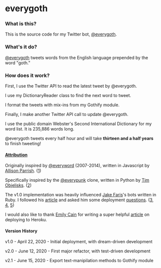 # everygoth

### What is this?

This is the source code for my Twitter bot, [@everygoth](https://twitter.com/everygoth).

### What's it do?

[@everygoth](https://twitter.com/everygoth) tweets words from the English language prepended by the word "goth."

### How does it work?

First, I use the Twitter API to read the latest tweet by @everygoth.

I use my DictionaryReader class to find the next word to tweet. 

I format the tweets with mix-ins from my Gothify module.

Finally, I make another Twitter API call to update @everygoth.

I use the public domain Webster's Second International Dictionary for my word list. It is 235,886 words long.

@everygoth tweets every half hour and will take **thirteen and a half years** to finish tweeting!

#### [Attribution](https://twitter.com/haograms/status/1253115340424245249)

Originally inspired by [@everyword](https://twitter.com/everyword) (2007-2014), written in Javascript by [Allison Parrish](https://twitter.com/aparrish). ([1](https://github.com/aparrish/everywordbot))

Specifically inspired by the [@everypunk](https://twitter.com/everypunk) clone, written in Python by [Tim Objelisks](https://twitter.com/objelisks). ([2](https://github.com/Objelisks/everypunk))

The v1.0 implementation was heavily influenced [Jake Faris](https://twitter.com/fake_jaris)'s bots written in Ruby. I followed his [article](https://farisj.github.io/quick_start_guide_on_making_a_twitter_bot/) and asked him some deployment [questions](https://twitter.com/haograms/status/1252812599734857731). ([3](https://github.com/farisj/realness_bot),
[4](https://github.com/farisj/every_orb_bot),
[5](https://github.com/farisj/bot_me_daddy))

I would also like to thank [Emily Cain](https://twitter.com/data_bae) for writing a super helpful [article](https://dev.to/emcain/how-to-set-up-a-twitter-bot-with-python-and-heroku-1n39) on deploying to Heroku.

#### Version History

v1.0 - April 22, 2020 - Initial deployment, with dream-driven development

v2.0 - June 12, 2020 - First major refactor, with test-driven development

v2.1 - June 15, 2020 - Export text-manipilation methods to Gothify module
